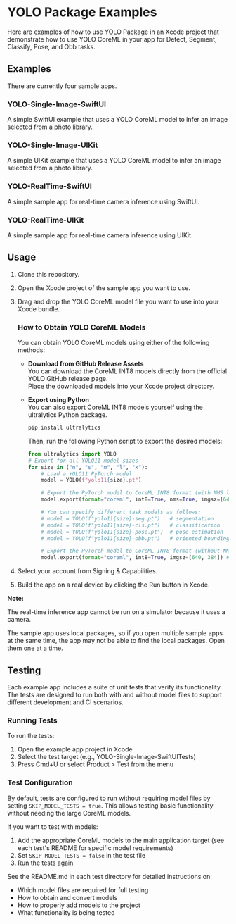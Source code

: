 # YOLO Package Examples

Here are examples of how to use YOLO Package in an Xcode project that demonstrate how to use YOLO CoreML in your app for Detect, Segment, Classify, Pose, and Obb tasks.

## Examples

There are currently four sample apps.

### YOLO-Single-Image-SwiftUI

A simple SwiftUI example that uses a YOLO CoreML model to infer an image selected from a photo library.

### YOLO-Single-Image-UIKit

A simple UIKit example that uses a YOLO CoreML model to infer an image selected from a photo library.

### YOLO-RealTime-SwiftUI

A simple sample app for real-time camera inference using SwiftUI.

### YOLO-RealTime-UIKit

A simple sample app for real-time camera inference using UIKit.

## Usage

1. Clone this repository.

2. Open the Xcode project of the sample app you want to use.

3. Drag and drop the YOLO CoreML model file you want to use into your Xcode bundle.

   ### How to Obtain YOLO CoreML Models

   You can obtain YOLO CoreML models using either of the following methods:

   - **Download from GitHub Release Assets**  
     You can download the CoreML INT8 models directly from the official YOLO GitHub release page.  
     Place the downloaded models into your Xcode project directory.

   - **Export using Python**  
     You can also export CoreML INT8 models yourself using the ultralytics Python package.

     ```bash
     pip install ultralytics
     ```

     Then, run the following Python script to export the desired models:

     ```python
     from ultralytics import YOLO
     # Export for all YOLO11 model sizes
     for size in ("n", "s", "m", "l", "x"):
         # Load a YOLO11 PyTorch model
         model = YOLO(f"yolo11{size}.pt")

         # Export the PyTorch model to CoreML INT8 format (with NMS layers)
         model.export(format="coreml", int8=True, nms=True, imgsz=[640, 384])

         # You can specify different task models as follows:
         # model = YOLO(f"yolo11{size}-seg.pt")   # segmentation
         # model = YOLO(f"yolo11{size}-cls.pt")   # classification
         # model = YOLO(f"yolo11{size}-pose.pt")  # pose estimation
         # model = YOLO(f"yolo11{size}-obb.pt")   # oriented bounding box

         # Export the PyTorch model to CoreML INT8 format (without NMS layers)
         model.export(format="coreml", int8=True, imgsz=[640, 384]) # For use with the package, do not add NMS to any models other than detection.
     ```

4. Select your account from Signing & Capabilities.

5. Build the app on a real device by clicking the Run button in Xcode.

**Note:**

The real-time inference app cannot be run on a simulator because it uses a camera.

The sample app uses local packages, so if you open multiple sample apps at the same time, the app may not be able to find the local packages. Open them one at a time.

## Testing

Each example app includes a suite of unit tests that verify its functionality. The tests are designed to run both with and without model files to support different development and CI scenarios.

### Running Tests

To run the tests:

1. Open the example app project in Xcode
2. Select the test target (e.g., YOLO-Single-Image-SwiftUITests)
3. Press Cmd+U or select Product > Test from the menu

### Test Configuration

By default, tests are configured to run without requiring model files by setting `SKIP_MODEL_TESTS = true`. This allows testing basic functionality without needing the large CoreML models.

If you want to test with models:

1. Add the appropriate CoreML models to the main application target (see each test's README for specific model requirements)
2. Set `SKIP_MODEL_TESTS = false` in the test file
3. Run the tests again

See the README.md in each test directory for detailed instructions on:

- Which model files are required for full testing
- How to obtain and convert models
- How to properly add models to the project
- What functionality is being tested
